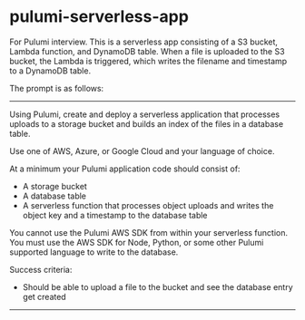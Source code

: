 # pulumi-serverless-app

For Pulumi interview. This is a serverless app consisting of a S3 bucket, Lambda function, and DynamoDB table. When a file is uploaded to the S3 bucket, the Lambda is triggered, which writes the filename and timestamp to a DynamoDB table.

The prompt is as follows:

---

Using Pulumi, create and deploy a serverless application that processes uploads to a storage bucket and builds an index of the files in a database table.

Use one of AWS, Azure, or Google Cloud and your language of choice.

At a minimum your Pulumi application code should consist of:
- A storage bucket
- A database table
- A serverless function that processes object uploads and writes the object key and a timestamp to the database table

You cannot use the Pulumi AWS SDK from within your serverless function. You must use the AWS SDK for Node, Python, or some other Pulumi supported language to write to the database.

Success criteria:
- Should be able to upload a file to the bucket and see the database entry get created

---
